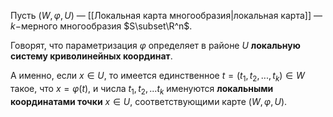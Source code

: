 Пусть $(W,\varphi,U)$ — [[Локальная карта многообразия|локальная карта]] — $k-$мерного многообразия $S\subset\R^n$.

Говорят, что параметризация $\varphi$ определяет в районе $U$ **локальную систему криволинейных координат**.

А именно, если $x\in U$, то имеется единственное $t=(t_1,t_2,...,t_k)\in W$ такое, что $x=\varphi(t),$ и числа $t_1,t_2,...t_k$ именуются **локальными координатами точки** $x\in U$, соответствующими карте $(W,\varphi,U)$.